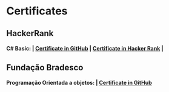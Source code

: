# Certificates

## HackerRank

#### C# Basic: | [Certificate in GitHub](https://github.com/JeyJr/Certificates/blob/main/HackerRank/c_sharp_basic%20certificate.pdf) | [Certificate in Hacker Rank](https://www.hackerrank.com/certificates/e545f2bd4f98) |


## Fundação Bradesco

#### Programação Orientada a objetos: | [Certificate in GitHub](https://github.com/JeyJr/Certificates/blob/main/Bradesco/)
